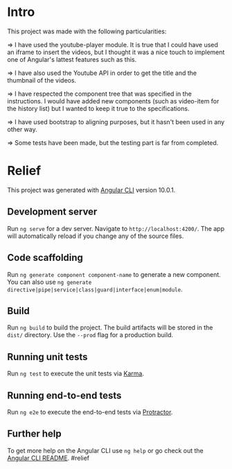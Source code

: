 # Intro

This project was made with the following particularities: 

  => I have used the youtube-player module. It is true that I could have used an iframe to insert the videos, but I thought it was a nice touch to implement one of Angular's lattest features such as this. 

  => I have also used the Youtube API in order to get the title and the thumbnail of the videos. 

  => I have respected the component tree that was specified in the instructions. I would have added new components (such as video-item for the history list) but I wanted to keep it true to the specifications. 

  => I have used bootstrap to aligning purposes, but it hasn't been used in any other way. 

  => Some tests have been made, but the testing part is far from completed. 
  

# Relief

This project was generated with [Angular CLI](https://github.com/angular/angular-cli) version 10.0.1.

## Development server

Run `ng serve` for a dev server. Navigate to `http://localhost:4200/`. The app will automatically reload if you change any of the source files.

## Code scaffolding

Run `ng generate component component-name` to generate a new component. You can also use `ng generate directive|pipe|service|class|guard|interface|enum|module`.

## Build

Run `ng build` to build the project. The build artifacts will be stored in the `dist/` directory. Use the `--prod` flag for a production build.

## Running unit tests

Run `ng test` to execute the unit tests via [Karma](https://karma-runner.github.io).

## Running end-to-end tests

Run `ng e2e` to execute the end-to-end tests via [Protractor](http://www.protractortest.org/).

## Further help

To get more help on the Angular CLI use `ng help` or go check out the [Angular CLI README](https://github.com/angular/angular-cli/blob/master/README.md).
#relief

